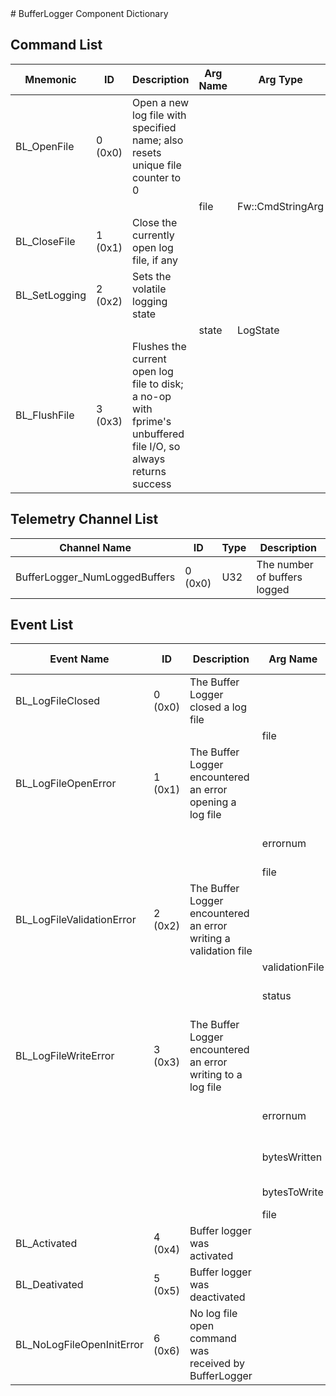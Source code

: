 <title>BufferLogger Component Dictionary</title>
# BufferLogger Component Dictionary


## Command List

|Mnemonic|ID|Description|Arg Name|Arg Type|Comment
|---|---|---|---|---|---|
|BL_OpenFile|0 (0x0)|Open a new log file with specified name; also resets unique file counter to 0| | |   
| | | |file|Fw::CmdStringArg||                    
|BL_CloseFile|1 (0x1)|Close the currently open log file, if any| | |   
|BL_SetLogging|2 (0x2)|Sets the volatile logging state| | |   
| | | |state|LogState||                    
|BL_FlushFile|3 (0x3)|Flushes the current open log file to disk; a no-op with fprime's unbuffered file I/O, so always returns success| | |   

## Telemetry Channel List

|Channel Name|ID|Type|Description|
|---|---|---|---|
|BufferLogger_NumLoggedBuffers|0 (0x0)|U32|The number of buffers logged|

## Event List

|Event Name|ID|Description|Arg Name|Arg Type|Arg Size|Description
|---|---|---|---|---|---|---|
|BL_LogFileClosed|0 (0x0)|The Buffer Logger closed a log file| | | | |
| | | |file|Fw::LogStringArg&|256|The file|    
|BL_LogFileOpenError|1 (0x1)|The Buffer Logger encountered an error opening a log file| | | | |
| | | |errornum|U32||The error number returned from the open operation|    
| | | |file|Fw::LogStringArg&|256|The file|    
|BL_LogFileValidationError|2 (0x2)|The Buffer Logger encountered an error writing a validation file| | | | |
| | | |validationFile|Fw::LogStringArg&|256|The validation file|    
| | | |status|U32||The Os::Validate::Status return|    
|BL_LogFileWriteError|3 (0x3)|The Buffer Logger encountered an error writing to a log file| | | | |
| | | |errornum|U32||The error number returned from the write operation|    
| | | |bytesWritten|U32||The number of bytes successfully written|    
| | | |bytesToWrite|U32||The number of bytes attempted|    
| | | |file|Fw::LogStringArg&|256|The file|    
|BL_Activated|4 (0x4)|Buffer logger was activated| | | | |
|BL_Deativated|5 (0x5)|Buffer logger was deactivated| | | | |
|BL_NoLogFileOpenInitError|6 (0x6)|No log file open command was received by BufferLogger| | | | |
